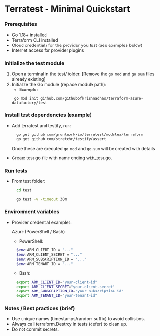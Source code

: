 # Terratest - Minimal Quickstart

### Prerequisites
- Go 1.18+ installed
- Terraform CLI installed
- Cloud credentials for the provider you test (see examples below)
- Internet access for provider plugins

### Initialize the test module
1. Open a terminal in the test/ folder. [Remove the `go.mod` and `go.sum` files already existing]
2. Initialize the Go module (replace module path):
   - Example:
    ```
     go mod init github.com/githubofkrishnadhas/terraform-azure-datafactory/test
    ```

### Install test dependencies (example)
- Add terratest and testify, run:

  ```bash
    go get github.com/gruntwork-io/terratest/modules/terraform
    go get github.com/stretchr/testify/assert
  ```

  Once these are executed `go.mod` and `go.sum` will be created with details
  
- Create test go file with name ending with_test.go.

### Run tests

- From test folder:
  
  ```bash
    cd test
  ```

  ```bash
    go test -v -timeout 30m
  ```

### Environment variables

- Provider credential examples:


  Azure (PowerShell / Bash)
  - PowerShell:
  ```bash
    $env:ARM_CLIENT_ID = "..."
    $env:ARM_CLIENT_SECRET = "..."
    $env:ARM_SUBSCRIPTION_ID = "..."
    $env:ARM_TENANT_ID = "..."
  ```
  - Bash:
  ```bash
    export ARM_CLIENT_ID="your-client-id"
    export ARM_CLIENT_SECRET="your-client-secret"
    export ARM_SUBSCRIPTION_ID="your-subscription-id"
    export ARM_TENANT_ID="your-tenant-id"
  ```
### Notes / Best practices (brief)
- Use unique names (timestamps/random suffix) to avoid collisions.
- Always call terraform.Destroy in tests (defer) to clean up.
- Do not commit secrets.


